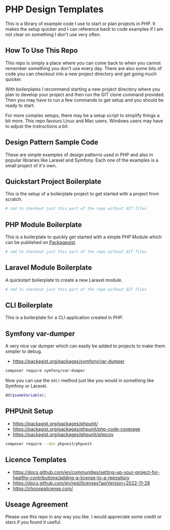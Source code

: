 # PHP Design Templates

This is a library of example code I use to start or plan projects in PHP.
It makes the setup quicker and I can reference back to code examples if I am not clear on something I don't use very often.

## How To Use This Repo

This repo is simply a place where you can come back to when you cannot remember something you don't use every day. There are also some bits of code you can checkout into a new project directory and get going much quicker.

With boilerplates I recommend starting a new project directory where you plan to develop your project and then run the GIT clone command provided. Then you may have to run a few commands to get setup and you should be ready to start.

For more complex setups, there may be a setup script to simplify things a bit more. This repo favours Linux and Mac users. Windows users may have to adjust the instructions a bit.

## Design Pattern Sample Code

These are simple examples of design patterns used in PHP and also in popular libraries like Laravel and Symfony. Each one of the examples is a small project of it's own.

## Quickstart Project Boilerplate

This is the setup of a boilerplate project to get started with a project from scratch.

```bash
# cmd to checkout just this part of the repo without GIT files
```

## PHP Module Boilerplate

This is a boilerplate to quickly get started with a simple PHP Module which can be published on [Packagegist](https://packagist.org/).

```bash
# cmd to checkout just this part of the repo without GIT files
```

## Laravel Module Boilerplate

A quickstart boilerplate to create a new Laravel module.

```bash
# cmd to checkout just this part of the repo without GIT files
```

## CLI Boilerplate

This is a boilerplate for a CLI application created in PHP.

## Symfony var-dumper

A very nice var dumper which can easily be added to projects to make them simpler to debug.

- <https://packagist.org/packages/symfony/var-dumper>

```bash
composer require symfony/var-dumper
```

Now you can use the `dd()` method just like you would in something like Symfony or Laravel.

```php
dd($someVariable);
```

## PHPUnit Setup

- <https://packagist.org/packages/phpunit/>
- <https://packagist.org/packages/phpunit/php-code-coverage>
- <https://packagist.org/packages/phpunit/phpcov>

```bash
composer require --dev phpunit/phpunit
```

## Licence Templates

- <https://docs.github.com/en/communities/setting-up-your-project-for-healthy-contributions/adding-a-license-to-a-repository>
- <https://docs.github.com/en/rest/licenses?apiVersion=2022-11-28>
- <https://choosealicense.com/>

## Useage Agreement

Please use this repo in any way you like. I would appreciate some credit or stars if you found it useful.
